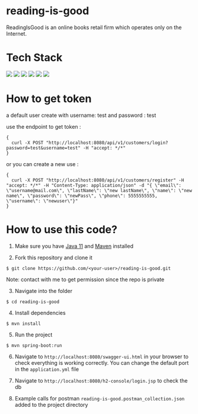 # reading-is-good
ReadingIsGood is an online books retail firm which operates only on the Internet.

# Tech Stack

![](https://img.shields.io/badge/java_11-✓-blue.svg)
![](https://img.shields.io/badge/spring_boot-✓-blue.svg)
![](https://img.shields.io/badge/h2-✓-blue.svg)
![](https://img.shields.io/badge/hibernate-✓-blue.svg)
![](https://img.shields.io/badge/jwt-✓-blue.svg)
![](https://img.shields.io/badge/swagger_2-✓-blue.svg)

# How to get token

a default user create with username: test and password : test

use the endpoint to get token : 

```ecma script level 4
{
  curl -X POST "http://localhost:8080/api/v1/customers/login?password=test&username=test" -H "accept: */*"
}
```

or you can create a new use :

```ecma script level 4
{
  curl -X POST "http://localhost:8080/api/v1/customers/register" -H "accept: */*" -H "Content-Type: application/json" -d "{ \"email\": \"username@mail.com\", \"lastName\": \"new lastName\", \"name\": \"new name\", \"password\": \"newPass\", \"phone\": 5555555555, \"username\": \"newuser\"}"
}
```

# How to use this code?

1. Make sure you have [Java 11](https://www.java.com/download/) and [Maven](https://maven.apache.org) installed

2. Fork this repository and clone it

```
$ git clone https://github.com/<your-user>/reading-is-good.git
```
Note: contact with me to get permission since the repo is private

3. Navigate into the folder

```
$ cd reading-is-good
```

4. Install dependencies

```
$ mvn install
```

5. Run the project

```
$ mvn spring-boot:run
```

6. Navigate to `http://localhost:8080/swagger-ui.html` in your browser to check everything is working correctly. You can change the default port in the `application.yml` file

7. Navigate to `http://localhost:8080/h2-console/login.jsp` to check the db

8. Example calls for postman `reading-is-good.postman_collection.json` added to the project directory 